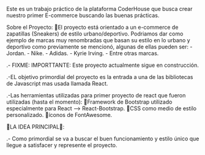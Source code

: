Este es un trabajo práctico de la plataforma CoderHouse que busca crear nuestro primer E-commerce buscando las buenas prácticas.

Sobre el Proyecto:
    🏀El proyecto está orientado a un e-commerce de zapatillas (Sneakers) de estilo urbano/deportivo. Podriamos dar como ejemplo de 
    marcas muy renombradas que basan su estilo en lo urbano y deportivo como previamente se mencionó, algunas de ellas pueden ser:
        - Jordan.
        - Nike.
        - Adidas.
        - Kyrie Irving.
        - Entre otras marcas.

.- FIXME: IMPORTTANTE: Este proyecto actualmente sigue en construcción. 

.-EL objetivo primordial del proyecto es la entrada a una de las bibliotecas de Javascript mas usada llamada React.

.-Las herramientas utilizadas para primer proyecto de react que fueron utilizadas (hasta el momento):
        🏀Framework de Bootstrap utilizado especialmente para React --> React-Bootstrap.
        🏀CSS como medio de estilo personalizado.
        🏀íconos de FontAwesome.


🏀LA IDEA PRINCIPAL🏀: 

.- Como primordial se va a buscar el buen funcionamiento y estilo único que llegue a satisfacer y represente el proyecto.

